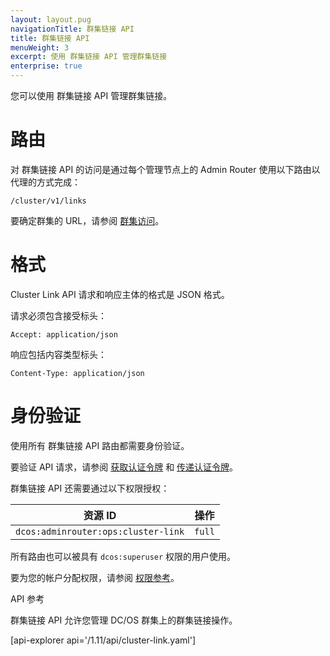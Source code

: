 ```yaml
---
layout: layout.pug
navigationTitle: 群集链接 API
title: 群集链接 API
menuWeight: 3
excerpt: 使用 群集链接 API 管理群集链接
enterprise: true
---
```


您可以使用 群集链接 API 管理群集链接。

# 路由

对 群集链接 API 的访问是通过每个管理节点上的 Admin Router 使用以下路由以代理的方式完成：

```
/cluster/v1/links
```

要确定群集的 URL，请参阅 [群集访问](/cn/1.11/api/access/)。

# 格式

Cluster Link API 请求和响应主体的格式是 JSON 格式。

请求必须包含接受标头：

```
Accept: application/json
```

响应包括内容类型标头：

```
Content-Type: application/json
```

# 身份验证

使用所有 群集链接 API 路由都需要身份验证。

要验证 API 请求，请参阅 [获取认证令牌](/cn/1.11/security/ent/iam-api/#obtaining-an-authentication-token) 和 [传递认证令牌](/cn/1.11/security/ent/iam-api/#passing-an-authentication-token)。

群集链接 API 还需要通过以下权限授权：

| 资源 ID | 操作 |
|-------------|--------|
| `dcos:adminrouter:ops:cluster-link` | `full` |

所有路由也可以被具有 `dcos:superuser` 权限的用户使用。

要为您的帐户分配权限，请参阅 [权限参考](/cn/1.11/security/ent/perms-reference/)。


API 参考

群集链接 API 允许您管理 DC/OS 群集上的群集链接操作。

[api-explorer api='/1.11/api/cluster-link.yaml']
